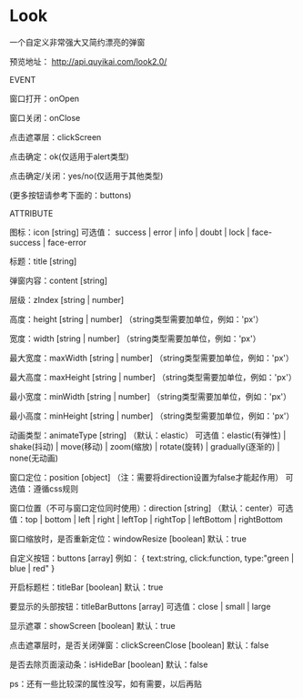 # Look
一个自定义非常强大又简约漂亮的弹窗

预览地址：
http://api.quyikai.com/look2.0/

EVENT

窗口打开：onOpen


窗口关闭：onClose


点击遮罩层：clickScreen


点击确定：ok(仅适用于alert类型)


点击确定/关闭：yes/no(仅适用于其他类型)

(更多按钮请参考下面的：buttons)



ATTRIBUTE

图标：icon [string] 可选值： success | error | info | doubt | lock | face-success | face-error


标题：title [string]


弹窗内容：content [string]


层级：zIndex [string | number]


高度：height [string | number] （string类型需要加单位，例如：'px'）


宽度：width [string | number] （string类型需要加单位，例如：'px'）


最大宽度：maxWidth [string | number] （string类型需要加单位，例如：'px'）


最大高度：maxHeight [string | number] （string类型需要加单位，例如：'px'）


最小宽度：minWidth [string | number] （string类型需要加单位，例如：'px'）


最小高度：minHeight [string | number] （string类型需要加单位，例如：'px'）


动画类型：animateType [string] （默认：elastic） 可选值：elastic(有弹性) | shake(抖动) | move(移动) | zoom(缩放) | rotate(旋转) | gradually(逐渐的) | none(无动画)


窗口定位：position [object] （注：需要将direction设置为false才能起作用） 可选值：遵循css规则


窗口位置（不可与窗口定位同时使用）：direction [string] （默认：center）可选值：top | bottom | left | right | leftTop | rightTop | leftBottom | rightBottom


窗口缩放时，是否重新定位：windowResize [boolean] 默认：true


自定义按钮：buttons [array] 例如： { text:string, click:function, type:"green | blue | red" }


开启标题栏：titleBar [boolean] 默认：true


要显示的头部按钮：titleBarButtons [array] 可选值：close | small | large


显示遮罩：showScreen [boolean] 默认：true


点击遮罩层时，是否关闭弹窗：clickScreenClose [boolean] 默认：false


是否去除页面滚动条：isHideBar [boolean] 默认：false


ps：还有一些比较深的属性没写，如有需要，以后再贴

